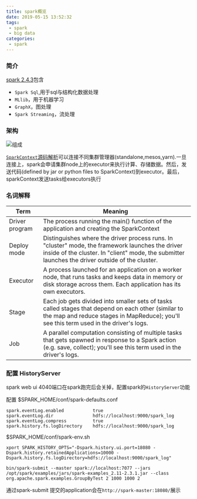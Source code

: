 ```yaml
---
title: spark概览
date: 2019-05-15 13:52:32
tags: 
 - spark
 - big data
categories: 
 - spark
---
```

### 简介
[spark 2.4.3](https://spark.apache.org/docs/2.4.3/)包含
- `Spark Sql`,用于sql与结构化数据处理
- `MLlib`，用于机器学习
- `GraphX`，图处理
- `Spark Streaming`，流处理

### 架构
![组成](https://spark.apache.org/docs/2.4.3/img/cluster-overview.png)

[`SparkContext`源码解析]()可以连接不同集群管理器(standalone,mesos,yarn).一旦连接上，spark会申请集群node上的executor来执行计算、存储数据。然后，发送代码(defined by jar or python files to SparkContext)到executor。最后，sparkContext发送tasks给executors执行

### 名词解释
Term | Meaning
---|---
Driver program | The process running the main() function of the application and creating the SparkContext
Deploy mode | Distinguishes where the driver process runs. In "cluster" mode, the framework launches the driver inside of the cluster. In "client" mode, the submitter launches the driver outside of the cluster.
Executor | A process launched for an application on a worker node, that runs tasks and keeps data in memory or disk storage across them. Each application has its own executors.
Stage | Each job gets divided into smaller sets of tasks called stages that depend on each other (similar to the map and reduce stages in MapReduce); you'll see this term used in the driver's logs.
Job | A parallel computation consisting of multiple tasks that gets spawned in response to a Spark action (e.g. save, collect); you'll see this term used in the driver's logs.

### 配置 HistoryServer
spark web ui 4040端口在spark跑完后会关掉，配置spark的`HistoryServer`功能

配置 $SPARK_HOME/conf/spark-defaults.conf
```text
spark.eventLog.enabled           true
spark.eventLog.dir               hdfs://localhost:9000/spark_log
spark.eventLog.compress          true
spark.history.fs.logDirectory    hdfs://localhost:9000/spark_log
```
$SPARK_HOME/conf/spark-env.sh
```text
xport SPARK_HISTORY_OPTS="-Dspark.history.ui.port=18080 -Dspark.history.retainedApplications=10000 -Dspark.history.fs.logDirectory=hdfs://localhost:9000/spark_log"
```

```shell
bin/spark-submit --master spark://localhost:7077 --jars /opt/spark/examples/jars/spark-examples_2.11-2.3.1.jar --class org.apache.spark.examples.GroupByTest 2 1000 1000 2
```
通过spark-submit 提交的application会在`http://spark-master:18080/`展示
